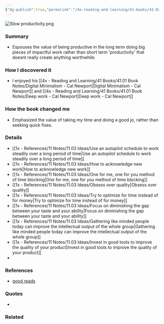 ```yaml
---
{"dg-publish":true,"permalink":"/4x-reading-and-learning/41-books/41-02-book-reviews/slow-productivity-cal-newport/","title":"Slow productivity - Cal Newport","created":"2025-03-03T19:12:30.655+03:00","updated":"2025-09-23T06:02:05.700+03:00"}
---
```


![Slow productivity.png](/img/user/4x%20-%20Reading%20and%20Learning/41%20Books/41.03%20Cover%20images/Slow%20productivity.png)
### Summary
- Espouses the value of being productive in the long term doing big pieces of impactful work rather than short term 'productivity' that doesnt really create anything worthwhile.

### How I discovered it
- I enjoyed his  [[4x - Reading and Learning/41 Books/41.01 Book Notes/Digital Minimalism - Cal Newport\|Digital Minimalism - Cal Newport]] and [[4x - Reading and Learning/41 Books/41.01 Book Notes/Deep work - Cal Newport\|Deep work - Cal Newport]]

### How the book changed me
- Emphasized the value of taking my time and doing a good jo, rather than seeking quick fixes.

### Details
- [[1x - References/11 Notes/11.03 Ideas/Use an autopilot schedule to work steadily over a long period of time\|Use an autopilot schedule to work steadily over a long period of time]]
- [[1x - References/11 Notes/11.03 Ideas/How to acknowledge new work\|How to acknowledge new work]]
- [[1x - References/11 Notes/11.03 Ideas/One for me, one for you method of time blocking\|One for me, one for you method of time blocking]]
- [[1x - References/11 Notes/11.03 Ideas/Obsess over quality\|Obsess over quality]]
- [[1x - References/11 Notes/11.03 Ideas/Try to optimize for time instead of for money\|Try to optimize for time instead of for money]]
- [[1x - References/11 Notes/11.03 Ideas/Focus on diminishing the gap between your taste and your ability\|Focus on diminishing the gap between your taste and your ability]]
- [[1x - References/11 Notes/11.03 Ideas/Gathering like minded people today can improve the intellectual output of the whole group\|Gathering like minded people today can improve the intellectual output of the whole group]]
- [[1x - References/11 Notes/11.03 Ideas/Invest in good tools to improve the quality of your product\|Invest in good tools to improve the quality of your product]]
- 

### References
- [good reads](https://www.goodreads.com/book/show/197773418-slow-productivity)

### Quotes
- 

### Related

